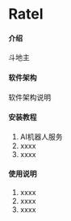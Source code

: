 # Ratel

#### 介绍
斗地主

#### 软件架构
软件架构说明


#### 安装教程

1.  AI机器人服务
2.  xxxx
3.  xxxx

#### 使用说明

1.  xxxx
2.  xxxx
3.  xxxx


